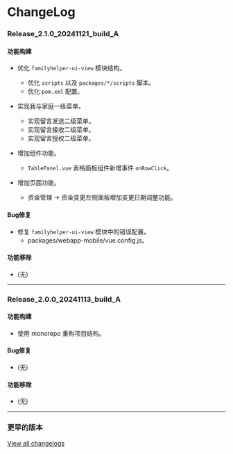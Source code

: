 # ChangeLog

### Release_2.1.0_20241121_build_A

#### 功能构建

- 优化 `familyhelper-ui-view` 模块结构。
  - 优化 `scripts` 以及 `packages/*/scripts` 脚本。
  - 优化 `pom.xml` 配置。

- 实现我与家庭一级菜单。
  - 实现留言发送二级菜单。
  - 实现留言接收二级菜单。
  - 实现留言授权二级菜单。

- 增加组件功能。
  - `TablePanel.vue` 表格面板组件新增事件 `onRowClick`。

- 增加页面功能。
  - 资金管理 -> 资金变更左侧面板增加变更日期调整功能。

#### Bug修复

- 修复 `familyhelper-ui-view` 模块中的错误配置。
  - packages/webapp-mobile/vue.config.js。

#### 功能移除

- (无)

---

### Release_2.0.0_20241113_build_A

#### 功能构建

- 使用 monorepo 重构项目结构。

#### Bug修复

- (无)

#### 功能移除

- (无)

---

### 更早的版本

[View all changelogs](./changelogs)
